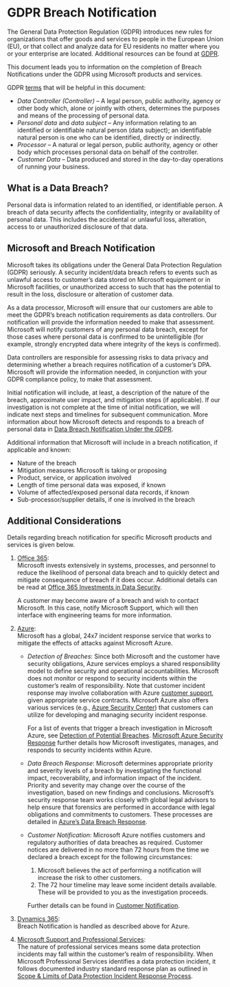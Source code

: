 # GDPR Breach Notification #

The General Data Protection Regulation (GDPR) introduces new rules for organizations that offer goods and services to people in the European Union (EU), or that collect and analyze data for EU residents no matter where you or your enterprise are located. Additional resources can be found at [GDPR][GDPRhomeTopic].

This document leads you to information on the completion of Breach Notifications under the GDPR using Microsoft products and services.

GDPR [terms][gdprTerms] that will be helpful in this document:
 * _Data Controller (Controller)_ – A legal person, public authority, agency or other body which, alone or jointly with others, determines the purposes and means of the processing of personal data.  
 * _Personal data_ and _data subject_ – Any information relating to an identified or identifiable natural person (data subject); an identifiable natural person is one who can be identified, directly or indirectly.  
 * _Processor_ – A natural or legal person, public authority, agency or other body which processes personal data on behalf of the controller.  
 * _Customer Data_ – Data produced and stored in the day-to-day operations of running your business.

## What is a Data Breach? ##

Personal data is information related to an identified, or identifiable person. A breach of data security affects the confidentiality, integrity or availability of personal data. This includes the accidental or unlawful loss, alteration, access to or unauthorized disclosure of that data.

## Microsoft and Breach Notification ##

Microsoft takes its obligations under the General Data Protection Regulation (GDPR) seriously. A security incident/data breach refers to events such as unlawful access to customer’s data stored on Microsoft equipment or in Microsoft facilities, or unauthorized access to such that has the potential to result in the loss, disclosure or alteration of customer data.

As a data processor, Microsoft will ensure that our customers are able to meet the GDPR’s breach notification requirements as data controllers. Our notification will provide the information needed to make that assessment. Microsoft will notify customers of any personal data breach, except for those cases where personal data is confirmed to be unintelligible (for example, strongly encrypted data where integrity of the keys is confirmed).

Data controllers are responsible for assessing risks to data privacy and determining whether a breach requires notification of a customer’s DPA. Microsoft will provide the information needed, in conjunction with your GDPR compliance policy, to make that assessment.

Initial notification will include, at least, a description of the nature of the breach, approximate user impact, and mitigation steps (if applicable). If our investigation is not complete at the time of initial notification, we will indicate next steps and timelines for subsequent communication. More information about how Microsoft detects and responds to a breach of personal data in [Data Breach Notification Under the GDPR][dataBreachNotif].

Additional information that Microsoft will include in a breach notification, if applicable and known:
 * Nature of the breach
 * Mitigation measures Microsoft is taking or proposing
 * Product, service, or application involved
 * Length of time personal data was exposed, if known
 * Volume of affected/exposed personal data records, if known
 * Sub-processor/supplier details, if one is involved in the breach

## Additional Considerations ##

Details regarding breach notification for specific Microsoft products and services is given below.
  
1. [Office 365][O365BN]:  
    Microsoft invests extensively in systems, processes, and personnel to reduce the likelihood of personal data breach and to quickly detect and mitigate consequence of breach if it does occur. Additional details can be read at [Office 365 Investments in Data Security][O365investDS].

    A customer may become aware of a breach and wish to contact Microsoft. In this case, notify Microsoft Support, which will then interface with engineering teams for more information.

2. [Azure][AADBN]:  
    Microsoft has a global, 24x7 incident response service that works to mitigate the effects of attacks against Microsoft Azure.

    * _Detection of Breaches_: Since both Microsoft and the customer have security obligations, Azure services employs a shared responsibility model to define security and operational accountabilities. Microsoft does not monitor or respond to security incidents within the customer’s realm of responsibility. Note that customer incident response may involve collaboration with Azure [customer support][AADcustSup], given appropriate service contracts. Microsoft Azure also offers various services (e.g., [Azure Security Center][AADASC]) that customers can utilize for developing and managing security incident response.

        For a list of events that trigger a breach investigation in Microsoft Azure, see [Detection of Potential Breaches][AADdetPotBrch]. [Microsoft Azure Security Response][AADBresp] further details how Microsoft investigates, manages, and responds to security incidents within Azure.


    *   _Data Breach Response_: Microsoft determines appropriate priority and severity levels of a breach by investigating the functional impact, recoverability, and information impact of the incident. Priority and severity may change over the course of the investigation, based on new findings and conclusions.
    Microsoft’s security response team works closely with global legal advisors to help ensure that forensics are performed in accordance with legal obligations and commitments to customers. These processes are detailed in [Azure’s Data Breach Response][AADBresp].

    * _Customer Notification_: Microsoft Azure notifies customers and regulatory authorities of data breaches as required. Customer notices are delivered in no more than 72 hours from the time we declared a breach except for the following circumstances:  
        1. Microsoft believes the act of performing a notification will increase the risk to other customers.  
        1. 	The 72 hour timeline may leave some incident details available. These will be provided to you as the investigation proceeds.

        Further details can be found in [Customer Notification][AADCustNotf].

1. [Dynamics 365][D365BN]:  
    Breach Notification is handled as described above for Azure.

1. [Microsoft Support and Professional Services][MSPSBN]:  
    The nature of professional services means some data protection incidents may fall within the customer’s realm of responsibility. When Microsoft Professional Services identifies a data protection incident, it follows documented industry standard response plan as outlined in [Scope & Limits of Data Protection Incident Response Process][MSPSscopeLim].

[GDPRhomeTopic]: https://docs.microsoft.com/en-us/microsoft-365/compliance/gdpr?toc=/microsoft-365/enterprise/toc.json
[gdprTerms]: https://docs.microsoft.com/en-us/microsoft-365/compliance/gdpr-dsr-office365?toc=/microsoft-365/enterprise/toc.json#terminology

[dataBreachNotif]: https://docs.microsoft.com/en-us/microsoft-365/compliance/gdpr-breach-notification?toc=/microsoft-365/enterprise/toc.json
[custCallToAct]: https://docs.microsoft.com/en-us/microsoft-365/compliance/gdpr-breach-office365#call-to-action-for-customers
[O365BN]: https://docs.microsoft.com/en-us/microsoft-365/compliance/gdpr-breach-office365?toc=/microsoft-365/enterprise/toc.json
[O365investDS]: https://docs.microsoft.com/en-us/microsoft-365/compliance/gdpr-breach-office365#office-365-investments-in-data-security
[O365expectWhenBreach]: https://docs.microsoft.com/en-us/microsoft-365/compliance/gdpr-breach-office365#what-to-expect-in-the-event-of-breach
[breachContactMS]: https://docs.microsoft.com/en-us/microsoft-365/compliance/gdpr-breach-office365#contacting-microsoft

[AADBN]: https://docs.microsoft.com/en-us/microsoft-365/compliance/gdpr-breach-azure?toc=/microsoft-365/enterprise/toc.json
[AADSecDevLC]: https://www.microsoft.com/sdl/
[AADcustSup]: https://azure.microsoft.com/support/options/
[AADASC]: https://azure.microsoft.com/services/security-center/
[AADdetPotBrch]: https://docs.microsoft.com/en-us/microsoft-365/compliance/gdpr-breach-azure?toc=/microsoft-365/enterprise/toc.json#detection-of-potential-breaches
[AADBresp]: https://docs.microsoft.com/en-us/microsoft-365/compliance/gdpr-breach-azure?toc=/microsoft-365/enterprise/toc.json#azures-data-breach-response
[AADCustNotf]: https://docs.microsoft.com/en-us/microsoft-365/compliance/gdpr-breach-azure?toc=/microsoft-365/enterprise/toc.json

[D365BN]: https://docs.microsoft.com/en-us/microsoft-365/compliance/gdpr-breach-dynamics365?toc=/microsoft-365/enterprise/toc.json

[MSPSBN]: https://docs.microsoft.com/en-us/microsoft-365/compliance/gdpr-breach-microsoft-support-professional-services?toc=/microsoft-365/enterprise/toc.json
[MSPSscopeLim]: https://docs.microsoft.com/en-us/microsoft-365/compliance/gdpr-breach-microsoft-support-professional-services?toc=/microsoft-365/enterprise/toc.json#scope--limits-of-data-protection-incident-response-process